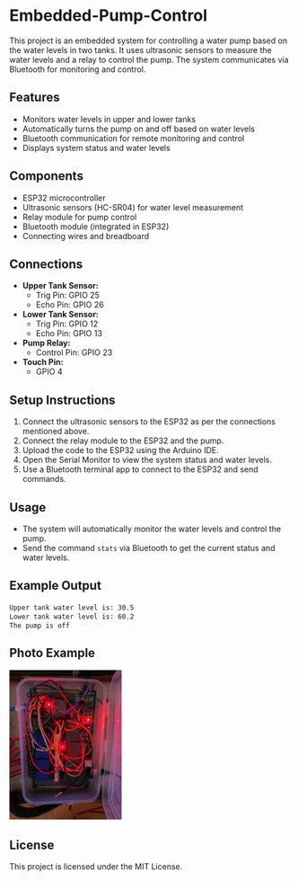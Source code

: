 # Embedded-Pump-Control

This project is an embedded system for controlling a water pump based on the water levels in two tanks. It uses ultrasonic sensors to measure the water levels and a relay to control the pump. The system communicates via Bluetooth for monitoring and control.

## Features
- Monitors water levels in upper and lower tanks
- Automatically turns the pump on and off based on water levels
- Bluetooth communication for remote monitoring and control
- Displays system status and water levels

## Components
- ESP32 microcontroller
- Ultrasonic sensors (HC-SR04) for water level measurement
- Relay module for pump control
- Bluetooth module (integrated in ESP32)
- Connecting wires and breadboard

## Connections
- **Upper Tank Sensor:**
  - Trig Pin: GPIO 25
  - Echo Pin: GPIO 26
- **Lower Tank Sensor:**
  - Trig Pin: GPIO 12
  - Echo Pin: GPIO 13
- **Pump Relay:**
  - Control Pin: GPIO 23
- **Touch Pin:**
  - GPIO 4

## Setup Instructions
1. Connect the ultrasonic sensors to the ESP32 as per the connections mentioned above.
2. Connect the relay module to the ESP32 and the pump.
3. Upload the code to the ESP32 using the Arduino IDE.
4. Open the Serial Monitor to view the system status and water levels.
5. Use a Bluetooth terminal app to connect to the ESP32 and send commands.

## Usage
- The system will automatically monitor the water levels and control the pump.
- Send the command `stats` via Bluetooth to get the current status and water levels.

## Example Output
```
Upper tank water level is: 30.5
Lower tank water level is: 60.2
The pump is off
```

## Photo Example
<img src="images/1733328243948.jpeg" alt="drawing" width="200" style="margin-right:auto;margin-left:auto"/>

## License
This project is licensed under the MIT License.